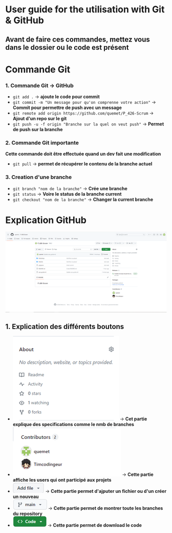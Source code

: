 User guide for the utilisation with Git & GitHub
======
**Avant de faire ces commandes, mettez vous dans le dossier ou le code est présent**
----------
Commande Git
======
### 1. Commande Git -> GitHub
   * `git add .` -> **ajoute le code pour commit**
   * `git commit -m "Un message pour qu'on comprenne votre action"` -> **Commit pour permettre de push avec un message**
   * `git remote add origin https://github.com/quemet/P_426-Scrum` -> **Ajout d'un repo sur le git**
   * `git push -u -f origin "Branche sur la quel on veut push"` -> **Permet de push sur la branche**
### 2. Commande Git importante
   **Cette commande doit être effectuée quand un dev fait une modification**
   * `git pull` -> **permet de récupérer le contenu de la branche actuel**
### 3. Creation d'une branche
   * `git branch "nom de la branche"` -> **Crée une branche**
   * `git status` -> **Voire le status de la branche current**
   * `git checkout "nom de la branche"` ->  **Changer la current branche**
     
Explication GitHub
======
![Alt text](https://github.com/quemet/P_426-Scrum/blob/main/Image/GitHub.png)
## 1. Explication des différents boutons
  * ![Alt text](https://github.com/quemet/P_426-Scrum/blob/main/Image/aboutRepo.png) -> **Cet partie explique des specifications comme le nmb de branches**
  * ![Alt text](https://github.com/quemet/P_426-Scrum/blob/main/Image/acteurRepo.png) -> **Cette partie affiche les users qui ont participé aux projets**
  * ![Alt text](https://github.com/quemet/P_426-Scrum/blob/main/Image/Add.png) -> **Cette partie permet d'ajputer un fichier ou d'un créer un nouveau**
  * ![Alt text](https://github.com/quemet/P_426-Scrum/blob/main/Image/branch.png) -> **Cette partie permet de montrer toute les branches du repository**
  * ![Alt text](https://github.com/quemet/P_426-Scrum/blob/main/Image/code.png) -> **Cette partie permet de download le code**
